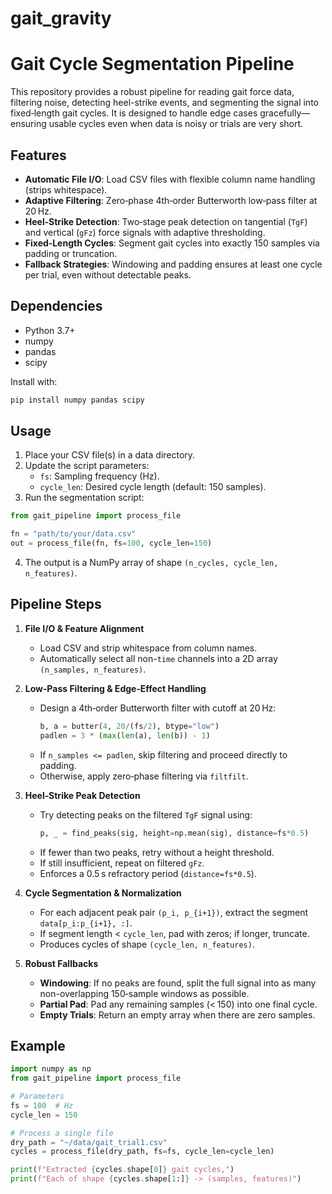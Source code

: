 # gait_gravity


# Gait Cycle Segmentation Pipeline

This repository provides a robust pipeline for reading gait force data, filtering noise, detecting heel-strike events, and segmenting the signal into fixed‑length gait cycles. It is designed to handle edge cases gracefully—ensuring usable cycles even when data is noisy or trials are very short.

## Features

- **Automatic File I/O**: Load CSV files with flexible column name handling (strips whitespace).
- **Adaptive Filtering**: Zero‑phase 4th‑order Butterworth low‑pass filter at 20 Hz.
- **Heel‑Strike Detection**: Two‑stage peak detection on tangential (`TgF`) and vertical (`gFz`) force signals with adaptive thresholding.
- **Fixed‑Length Cycles**: Segment gait cycles into exactly 150 samples via padding or truncation.
- **Fallback Strategies**: Windowing and padding ensures at least one cycle per trial, even without detectable peaks.

## Dependencies

- Python 3.7+
- numpy
- pandas
- scipy

Install with:

```bash
pip install numpy pandas scipy
```

## Usage

1. Place your CSV file(s) in a data directory.
2. Update the script parameters:
   - `fs`: Sampling frequency (Hz).
   - `cycle_len`: Desired cycle length (default: 150 samples).
3. Run the segmentation script:

```python
from gait_pipeline import process_file

fn = "path/to/your/data.csv"
out = process_file(fn, fs=100, cycle_len=150)
```

4. The output is a NumPy array of shape `(n_cycles, cycle_len, n_features)`.

## Pipeline Steps

1. **File I/O & Feature Alignment**

   - Load CSV and strip whitespace from column names.
   - Automatically select all non-`time` channels into a 2D array `(n_samples, n_features)`.

2. **Low‑Pass Filtering & Edge‑Effect Handling**

   - Design a 4th‑order Butterworth filter with cutoff at 20 Hz:
     ```python
     b, a = butter(4, 20/(fs/2), btype="low")
     padlen = 3 * (max(len(a), len(b)) - 1)
     ```
   - If `n_samples <= padlen`, skip filtering and proceed directly to padding.
   - Otherwise, apply zero‑phase filtering via `filtfilt`.

3. **Heel‑Strike Peak Detection**

   - Try detecting peaks on the filtered `TgF` signal using:
     ```python
     p, _ = find_peaks(sig, height=np.mean(sig), distance=fs*0.5)
     ```
   - If fewer than two peaks, retry without a height threshold.
   - If still insufficient, repeat on filtered `gFz`.
   - Enforces a 0.5 s refractory period (`distance=fs*0.5`).

4. **Cycle Segmentation & Normalization**

   - For each adjacent peak pair `(p_i, p_{i+1})`, extract the segment `data[p_i:p_{i+1}, :]`.
   - If segment length < `cycle_len`, pad with zeros; if longer, truncate.
   - Produces cycles of shape `(cycle_len, n_features)`.

5. **Robust Fallbacks**

   - **Windowing**: If no peaks are found, split the full signal into as many non-overlapping 150‑sample windows as possible.
   - **Partial Pad**: Pad any remaining samples (< 150) into one final cycle.
   - **Empty Trials**: Return an empty array when there are zero samples.

## Example

```python
import numpy as np
from gait_pipeline import process_file

# Parameters
fs = 100  # Hz
cycle_len = 150

# Process a single file
dry_path = "~/data/gait_trial1.csv"
cycles = process_file(dry_path, fs=fs, cycle_len=cycle_len)

print(f"Extracted {cycles.shape[0]} gait cycles,")
print(f"Each of shape {cycles.shape[1:]} -> (samples, features)")
```


